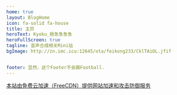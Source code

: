 ```yaml
---
home: true
layout: BlogHome
icon: fa-solid fa-house
title: 主页
heroText: Kyoku_極急急急急
heroFullScreen: true
tagline: 音声合成相关Mini站
bgImage: http://zn.imc.icu:12645/ota/feikong233/CklTAiOL.jfif


footer: 显然，这个Footer不会踢Football.
---
```

<a target="_blank" href="http://www.freecdn.pw/?zzwz" title="免费云加速（FreeCDN），为您免费提供网站加速和网站防御（DDOS、CC攻击）" alt="免费云加速（FreeCDN），为您免费提供网站加速和网站防御（DDOS、CC攻击）">本站由免费云加速（FreeCDN）提供网站加速和攻击防御服务</a>
